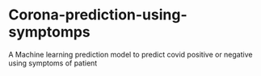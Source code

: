 # Corona-prediction-using-symptomps
A Machine learning prediction model to predict covid positive or negative using symptoms of patient
